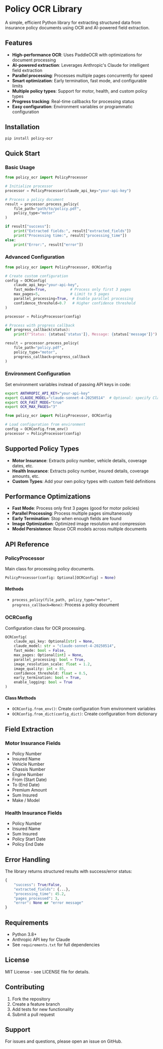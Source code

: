# Policy OCR Library

A simple, efficient Python library for extracting structured data from insurance policy documents using OCR and AI-powered field extraction.

## Features

- **High-performance OCR**: Uses PaddleOCR with optimizations for document processing
- **AI-powered extraction**: Leverages Anthropic's Claude for intelligent field extraction
- **Parallel processing**: Processes multiple pages concurrently for speed
- **Smart optimization**: Early termination, fast mode, and configurable limits
- **Multiple policy types**: Support for motor, health, and custom policy types
- **Progress tracking**: Real-time callbacks for processing status
- **Easy configuration**: Environment variables or programmatic configuration

## Installation

```bash
pip install policy-ocr
```

## Quick Start

### Basic Usage

```python
from policy_ocr import PolicyProcessor

# Initialize processor
processor = PolicyProcessor(claude_api_key="your-api-key")

# Process a policy document
result = processor.process_policy(
    file_path="path/to/policy.pdf",
    policy_type="motor"
)

if result["success"]:
    print("Extracted fields:", result["extracted_fields"])
    print("Processing time:", result["processing_time"])
else:
    print("Error:", result["error"])
```

### Advanced Configuration

```python
from policy_ocr import PolicyProcessor, OCRConfig

# Create custom configuration
config = OCRConfig(
    claude_api_key="your-api-key",
    fast_mode=True,           # Process only first 3 pages
    max_pages=5,              # Limit to 5 pages
    parallel_processing=True,  # Enable parallel processing
    confidence_threshold=0.7   # Higher confidence threshold
)

processor = PolicyProcessor(config)

# Process with progress callback
def progress_callback(status):
    print(f"Status: {status['status']}, Message: {status['message']}")

result = processor.process_policy(
    file_path="policy.pdf",
    policy_type="motor",
    progress_callback=progress_callback
)
```

### Environment Configuration

Set environment variables instead of passing API keys in code:

```bash
export ANTHROPIC_API_KEY="your-api-key"
export CLAUDE_MODEL="claude-sonnet-4-20250514"  # Optional: specify Claude model
export OCR_FAST_MODE="true"
export OCR_MAX_PAGES="3"
```

```python
from policy_ocr import PolicyProcessor, OCRConfig

# Load configuration from environment
config = OCRConfig.from_env()
processor = PolicyProcessor(config)
```

## Supported Policy Types

- **Motor Insurance**: Extracts policy number, vehicle details, coverage dates, etc.
- **Health Insurance**: Extracts policy number, insured details, coverage amounts, etc.
- **Custom Types**: Add your own policy types with custom field definitions

## Performance Optimizations

- **Fast Mode**: Process only first 3 pages (good for motor policies)
- **Parallel Processing**: Process multiple pages simultaneously
- **Early Termination**: Stop when enough fields are found
- **Image Optimization**: Optimized image resolution and compression
- **Model Persistence**: Reuse OCR models across multiple documents

## API Reference

### PolicyProcessor

Main class for processing policy documents.

```python
PolicyProcessor(config: Optional[OCRConfig] = None)
```

#### Methods

- `process_policy(file_path, policy_type="motor", progress_callback=None)`: Process a policy document

### OCRConfig

Configuration class for OCR processing.

```python
OCRConfig(
    claude_api_key: Optional[str] = None,
    claude_model: str = "claude-sonnet-4-20250514",
    fast_mode: bool = False,
    max_pages: Optional[int] = None,
    parallel_processing: bool = True,
    image_resolution_scale: float = 1.2,
    image_quality: int = 85,
    confidence_threshold: float = 0.5,
    early_termination: bool = True,
    enable_logging: bool = True
)
```

#### Class Methods

- `OCRConfig.from_env()`: Create configuration from environment variables
- `OCRConfig.from_dict(config_dict)`: Create configuration from dictionary

## Field Extraction

### Motor Insurance Fields

- Policy Number
- Insured Name
- Vehicle Number
- Chassis Number
- Engine Number
- From (Start Date)
- To (End Date)
- Premium Amount
- Sum Insured
- Make / Model

### Health Insurance Fields

- Policy Number
- Insured Name
- Sum Insured
- Policy Start Date
- Policy End Date

## Error Handling

The library returns structured results with success/error status:

```python
{
    "success": True/False,
    "extracted_fields": {...},
    "processing_time": 45.2,
    "pages_processed": 3,
    "error": None or "error message"
}
```

## Requirements

- Python 3.8+
- Anthropic API key for Claude
- See `requirements.txt` for full dependencies

## License

MIT License - see LICENSE file for details.

## Contributing

1. Fork the repository
2. Create a feature branch
3. Add tests for new functionality
4. Submit a pull request

## Support

For issues and questions, please open an issue on GitHub.